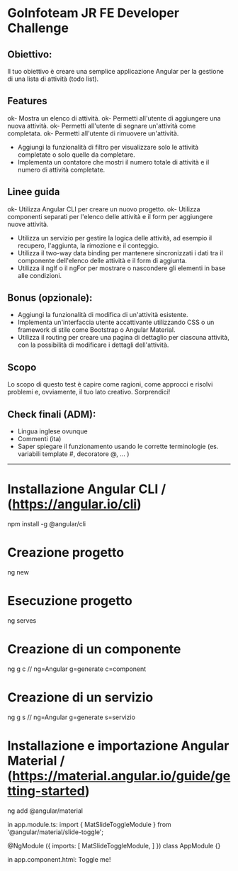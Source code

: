 # GoInfoteam JR FE Developer Challenge

## Obiettivo:
Il tuo obiettivo è creare una semplice applicazione Angular per la gestione di una lista di attività (todo list).


## Features
ok- Mostra un elenco di attività.
ok- Permetti all'utente di aggiungere una nuova attività.
ok- Permetti all'utente di segnare un'attività come completata.
ok- Permetti all'utente di rimuovere un'attività.
- Aggiungi la funzionalità di filtro per visualizzare solo le attività completate o solo quelle da completare.
- Implementa un contatore che mostri il numero totale di attività e il numero di attività completate.

## Linee guida
ok- Utilizza Angular CLI per creare un nuovo progetto.
ok- Utilizza componenti separati per l'elenco delle attività e il form per aggiungere nuove attività.
- Utilizza un servizio per gestire la logica delle attività, ad esempio il recupero, l'aggiunta, la rimozione e il conteggio.
- Utilizza il two-way data binding per mantenere sincronizzati i dati tra il componente dell'elenco delle attività e il form di aggiunta.
- Utilizza il ngIf o il ngFor per mostrare o nascondere gli elementi in base alle condizioni.

## Bonus (opzionale):
- Aggiungi la funzionalità di modifica di un'attività esistente.
- Implementa un'interfaccia utente accattivante utilizzando CSS o un framework di stile come Bootstrap o Angular Material.
- Utilizza il routing per creare una pagina di dettaglio per ciascuna attività, con la possibilità di modificare i dettagli dell'attività.

## Scopo
Lo scopo di questo test è capire come ragioni, come approcci e risolvi problemi e, ovviamente, il tuo lato creativo. Sorprendici!

## Check finali (ADM):
- Lingua inglese ovunque
- Commenti (ita)
- Saper spiegare il funzionamento usando le corrette terminologie
    (es. variabili template #<nome>, decoratore @, ... )
--------------------------------------------------------------------------------------


# Installazione Angular CLI / (https://angular.io/cli)
npm install -g @angular/cli

# Creazione progetto
ng new <nome progetto>

# Esecuzione progetto
ng serves

# Creazione di un componente
ng g c <nome componente> // ng=Angular g=generate c=component

# Creazione di un servizio
ng g s <nome servizio> // ng=Angular g=generate s=servizio

# Installazione e importazione Angular Material / (https://material.angular.io/guide/getting-started)
ng add @angular/material

in app.module.ts:
import { MatSlideToggleModule } from '@angular/material/slide-toggle';

@NgModule ({
  imports: [
    MatSlideToggleModule,
  ]
})
class AppModule {}

in app.component.html:
<mat-slide-toggle>Toggle me!</mat-slide-toggle>
